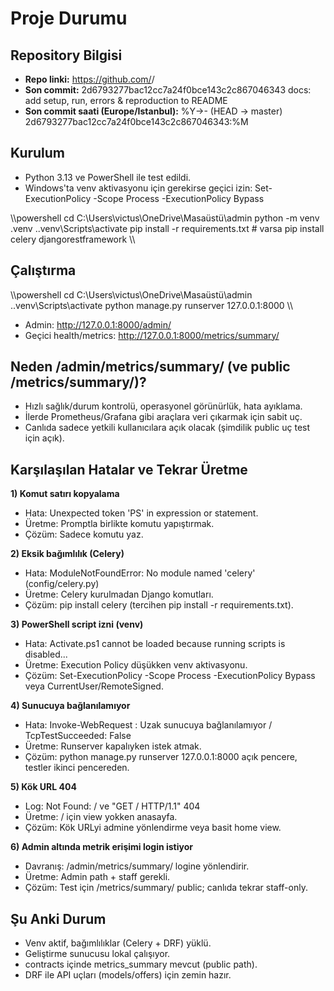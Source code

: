 ﻿# Proje Durumu

## Repository Bilgisi
- **Repo linki:** https://github.com/<org>/<repo>
- **Son commit:** 2d6793277bac12cc7a24f0bce143c2c867046343  docs: add setup, run, errors & reproduction to README
- **Son commit saati (Europe/Istanbul):** %Y->- (HEAD -> master) 2d6793277bac12cc7a24f0bce143c2c867046343:%M

## Kurulum
- Python 3.13 ve PowerShell ile test edildi.
- Windows'ta venv aktivasyonu için gerekirse geçici izin:
  Set-ExecutionPolicy -Scope Process -ExecutionPolicy Bypass

\\\powershell
cd C:\Users\victus\OneDrive\Masaüstü\admin
python -m venv .venv
.\.venv\Scripts\activate
pip install -r requirements.txt   # varsa
pip install celery djangorestframework
\\\

## Çalıştırma
\\\powershell
cd C:\Users\victus\OneDrive\Masaüstü\admin
.\.venv\Scripts\activate
python manage.py runserver 127.0.0.1:8000
\\\

- Admin: http://127.0.0.1:8000/admin/
- Geçici health/metrics: http://127.0.0.1:8000/metrics/summary/

## Neden /admin/metrics/summary/ (ve public /metrics/summary/)?
- Hızlı sağlık/durum kontrolü, operasyonel görünürlük, hata ayıklama.
- İlerde Prometheus/Grafana gibi araçlara veri çıkarmak için sabit uç.
- Canlıda sadece yetkili kullanıcılara açık olacak (şimdilik public uç test için açık).

## Karşılaşılan Hatalar ve Tekrar Üretme
**1) Komut satırı kopyalama**
- Hata: Unexpected token 'PS' in expression or statement.
- Üretme: Promptla birlikte komutu yapıştırmak.
- Çözüm: Sadece komutu yaz.

**2) Eksik bağımlılık (Celery)**
- Hata: ModuleNotFoundError: No module named 'celery' (config/celery.py)
- Üretme: Celery kurulmadan Django komutları.
- Çözüm: pip install celery (tercihen pip install -r requirements.txt).

**3) PowerShell script izni (venv)**
- Hata: Activate.ps1 cannot be loaded because running scripts is disabled...
- Üretme: Execution Policy düşükken venv aktivasyonu.
- Çözüm: Set-ExecutionPolicy -Scope Process -ExecutionPolicy Bypass veya CurrentUser/RemoteSigned.

**4) Sunucuya bağlanılamıyor**
- Hata: Invoke-WebRequest : Uzak sunucuya bağlanılamıyor / TcpTestSucceeded: False
- Üretme: Runserver kapalıyken istek atmak.
- Çözüm: python manage.py runserver 127.0.0.1:8000 açık pencere, testler ikinci pencereden.

**5) Kök URL 404**
- Log: Not Found: / ve "GET / HTTP/1.1" 404
- Üretme: / için view yokken anasayfa.
- Çözüm: Kök URLyi admine yönlendirme veya basit home view.

**6) Admin altında metrik erişimi login istiyor**
- Davranış: /admin/metrics/summary/ logine yönlendirir.
- Üretme: Admin path + staff gerekli.
- Çözüm: Test için /metrics/summary/ public; canlıda tekrar staff-only.

## Şu Anki Durum
- Venv aktif, bağımlılıklar (Celery + DRF) yüklü.
- Geliştirme sunucusu lokal çalışıyor.
- contracts içinde metrics_summary mevcut (public path).
- DRF ile API uçları (models/offers) için zemin hazır.

